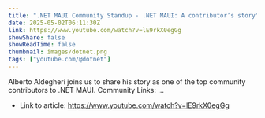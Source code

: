 ```yaml
---
title: ".NET MAUI Community Standup - .NET MAUI: A contributor’s story"
date: 2025-05-02T06:11:30Z
link: https://www.youtube.com/watch?v=lE9rkX0egGg
showShare: false
showReadTime: false
thumbnail: images/dotnet.png
tags: ["youtube.com/@dotnet"]
---
```

Alberto Aldegheri joins us to share his story as one of the top community contributors to .NET MAUI. Community Links: ...

- Link to article: https://www.youtube.com/watch?v=lE9rkX0egGg